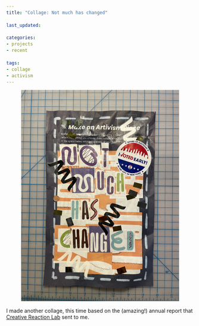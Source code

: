 ```yaml
---
title: "Collage: Not much has changed"

last_updated: 

categories:
- projects
- recent

tags:
- collage
- activism
---
```


<figure>
	<img alt="A collage. It says, 'Not much has changed.'" src="/assets/images/2022-08-24-collage.jpg" />
</figure>

I made another collage, this time based on the (amazing!) annual report that [Creative Reaction Lab](https://crxlab.org) sent to me. 